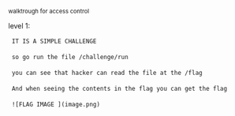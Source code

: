 <small>walktrough for access control</small>



level 1:

     IT IS A SIMPLE CHALLENGE  

     so go run the file /challenge/run

     you can see that hacker can read the file at the /flag

     And when seeing the contents in the flag you can get the flag

     ![FLAG IMAGE ](image.png)